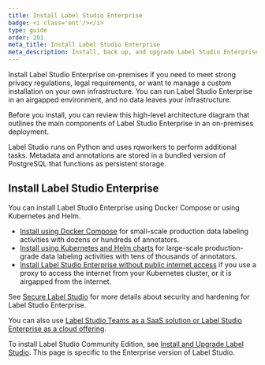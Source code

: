 ```yaml
---
title: Install Label Studio Enterprise
badge: <i class='ent'/></i>
type: guide
order: 201
meta_title: Install Label Studio Enterprise
meta_description: Install, back up, and upgrade Label Studio Enterprise to create machine learning and data science projects on-premises.
---
```


Install Label Studio Enterprise on-premises if you need to meet strong privacy regulations, legal requirements, or want to manage a custom installation on your own infrastructure. You can run Label Studio Enterprise in an airgapped environment, and no data leaves your infrastructure.

Before you install, you can review this high-level architecture diagram that outlines the main components of Label Studio Enterprise in an on-premises deployment.

<Insert a diagram and informative text about the diagram>

Label Studio runs on Python and uses rqworkers to perform additional tasks. Metadata and annotations are stored in a bundled version of PostgreSQL that functions as persistent storage. 


## Install Label Studio Enterprise
You can install Label Studio Enterprise using Docker Compose or using Kubernetes and Helm. 

* [Install using Docker Compose](install_enterprise_docker.html) for small-scale production data labeling activities with dozens or hundreds of annotators. 
* [Install using Kubernetes and Helm charts](install_enterprise_k8s.html) for large-scale production-grade data labeling activities with tens of thousands of annotators.
* [Install Label Studio Enterprise without public internet access](install_enterprise_airgapped.html) if you use a proxy to access the internet from your Kubernetes cluster, or it is airgapped from the internet.









See [Secure Label Studio](security.html) for more details about security and hardening for Label Studio Enterprise.

You can also use [Label Studio Teams as a SaaS solution or Label Studio Enterprise as a cloud offering](https://heartex.com/product). 

<div class="enterprise"><p>
To install Label Studio Community Edition, see <a href="install.html">Install and Upgrade Label Studio</a>. This page is specific to the Enterprise version of Label Studio.
</p></div>